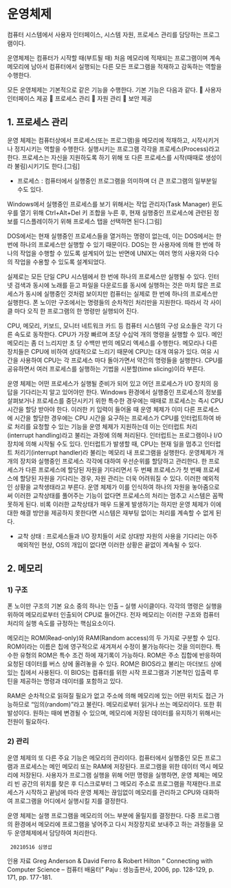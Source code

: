 # 운영체제


컴퓨터 시스템에서 사용자 인터페이스, 시스템 자원, 프로세스 관리를 담당하는 프로그램이다.

운영체제는 컴퓨터가 시작할 때(부트될 때) 처음 메모리에 적재되는 프로그램이며 계속 메모리에 남아서 컴퓨터에서 실행되는 다른 모든 프로그램을 적재하고 감독하는 역할을 수행한다.

모든 운영체제는 기본적으로 같은 기능을 수행한다. 기본 기능은 다음과 같다.
	사용자 인터페이스 제공
	프로세스 관리
	자원 관리
	보안 제공


## 1. 프로세스 관리

운영 체제는 컴퓨터상에서 프로세스(또는 프로그램)을 메모리에 적재하고, 시작시키거나 정지시키는 역할을 수행한다. 실행시키는 프로그램 각각을 프로세스(Process)라고 한다. 프로세스는 자신을 지원하도록 하기 위해 또 다른 프로세스를 시작(때때로 생성이라 불림)시키기도 한다.[그림]
-	프로세스 : 컴퓨터에서 실행중인 프로그램을 의미하며 더 큰 프로그램의 일부분일 수도 있다.

Windows에서 실행중인 프로세스를 보기 위해서는 작업 관리자(Task Manager) 윈도우를 열기 위해 Ctrl+Alt+Del 키 조합을 누른 후, 현재 실행중인 프로세스에 관련된 정보를 디스플레이하기 위해 프로세스 탭을 선택하면 된다.[그림]

DOS에서는 현재 실행중인 프로세스들을 열거하는 명령이 없는데, 이는 DOS에서는 한번에 하나의 프로세스만 실행할 수 있기 때문이다. DOS는 한 사용자에 의해 한 번에 하나의 작업을 수행할 수 있도록 설계되어 있는 반면에 UNIX는 여러 명의 사용자와 다수의 작업을 수용할 수 있도록 설계되었다.

실제로는 모든 단일 CPU 시스템에서 한 번에 하나의 프로세스만 실행될 수 있다. 인터넷 검색과 동시에 노래를 듣고 파일을 다운로드를 동시에 실행하는 것은 마치 많은 프로세스가 동시에 실행중인 것처럼 보이지만 컴퓨터는 실제로 한 번에 하나의 프로세스만 실행한다. 폰 노이만 구조에서는 명령들의 순차적인 처리만을 지원한다. 따라서 각 사이클 마다 오직 한 프로그램의 한 명령만 실행되어 진다.

CPU, 메모리, 키보드, 모니터 네트워크 카드 등 컴퓨터 시스템의 구성 요소들은 각기 다른 속도로 동작한다. CPU가 가장 빠르며 초당 수십억 개의 명령을 실행할 수 있다. 메인 메모리는 좀 더 느리지만 초 당 수백만 번의 메모리 엑세스를 수행한다. 메모리나 다른 장치들은 CPU에 비하여 상대적으로 느리기 때문에 CPU는 대개 여유가 있다. 여유 시간을 사용하여 CPU는 각 프로세스 마다 돌아가면서 약간의 명령들을 실행한다. CPU를 공유하면서 여러 프로세스를 실행하는 기법을 시분할(time slicing)이라 부른다.

운영 체제는 어떤 프로세스가 실행될 준비가 되어 있고 어던 프로세스가 I/O 장치의 응답을 기다리는지 알고 있어야만 한다. Windows 환경에서 실행중인 프로세스의 정보를 살펴보거나 프로세스를 중단시키기 위한 특수한 경우에는 때때로 프로세스는 즉시 CPU시간을 할당 받아야 한다. 이러한 키 입력이 들어올 때 운영 체제가 이미 다른 프로세스에 시간을 할당한 경우에는 CPU 시간을 요구하는 프로세스가 CPU를 인터럽트하여 바로 처리를 요청할 수 있는 기능을 운영 체제가 지원하는데 이는 인터럽트 처리(interrupt handling)라고 불리는 과정에 의해 처리된다.
인터럽트는 프로그램이나 I/O 장치에 의해 시작될 수도 있다. 인터럽트가 발생할 때, CPU는 현재 일을 멈추고 인터럽트 처리기(interrupt handler)라 불리는 메모리 내 프로그램을 실행한다.
운영체제가 개개의 장치와 실행중인 프로세스 각각에 대하여 우선순위를 할당하고 관리한다. 한 프로세스가 다른 프로세스에 할당된 자원을 기다리면서 두 번째 프로세스가 첫 번째 프로세스에 할당된 자원을 기다리는 경우, 자원 관리는 더욱 어려워질 수 있다. 이러한 예외적인 상황을 교착생태라고 부른다. 운영 체제가 이를 인식하여 하나의 자원을 놓아줌으로써 이러한 교착상태를 풀어주는 기능이 없다면 프로세스의 처리는 멈추고 시스템은 꼼짝 못하게 된다. 비록 이러한 교착상태가 매우 드물게 발생하기는 하지만 운영 체제가 이에 대한 해결 방안을 제공하지 못한다면 시스템은 재부팅 없이는 처리를 계속할 수 없게 된다.
-	교착 상태 : 프로세스들과 I/O 장치들이 서로 상대방 자원의 사용을 기다리는 아주 예외적인 현상, OS의 개입이 없다면 이러한 상황은 끝없이 계속될 수 있다.


## 2. 메모리

### 1)	구조
폰 노이만 구조의 기본 요소 중의 하나는 인출 – 실행 사이클이다. 각각의 명령은 실행을 위하여 메모리로부터 인출되어 CPU로 들어간다. 전자 메모리는 이러한 구조와 컴퓨터 처리의 실행 속도를 규정하는 핵심요소이다.

메모리는 ROM(Read-only)와 RAM(Random access)의 두 가지로 구분할 수 있다.
ROM이라는 이름은 칩에 영구적으로 새겨져서 수정이 불가능하다는 것을 의미한다. 특수한 유형의 ROM은 특수 조건 하에 재기록이 가능하다. ROM은 주소 집합에 반응하여 요청된 데이터를 버스 상에 올려놓을 수 있다. ROM은 BIOS라고 불리는 마더보드 상에 있는 칩에서 사용된다. 이 BIOS는 컴퓨터를 위한 시작 프로그램과 기본적인 입출력 루틴을 제공하는 명령과 데이터를 포함하고 있다.

RAM은 순차적으로 읽혀질 필요가 없고 주소에 의해 메모리에 있는 어떤 위치도 접근 가능하므로 “임의(random)”라고 불린다. 메모리로부터 읽거나 쓰는 메모리이다. 또한 휘발성이다. 원하는 때에 변경될 수 있으며, 메모리에 저장된 데이터를 유지하기 위해서는 전원이 필요하다.

### 2)	관리
운영 체제의 또 다른 주요 기능은 메모리의 관리이다. 컴퓨터에서 실행중인 모든 프로그램과 프로세스는 메인 메모리 또는 RAM에 저장된다. 프로그램을 위한 데이터 역시 메모리에 저장된다. 사용자가 프로그램 실행을 위해 어떤 명령을 실행하면, 운영 체제는 메모리 빈 공간의 위치를 찾은 후 디스크로부터 그 메모리 주소로 프로그램을 적재한다.프로세스가 시작하고 끝남에 따라 운영 체제는 끊임없이 메모리를 관리하고 CPU와 대화하여 프로그램을 어디에서 실행시킬 지를 결정한다.

운영 체제는 실행 프로그램을 메모리의 어느 부분에 올릴지를 결정한다. 다중 프로그램의 환경에서 메모리에 프로그램을 넣어주고 다시 저장장치로 보내주고 하는 과정들을 모두 운영체제에서 담당하여 처리한다. 


	 20210516 심영섭 

인용 자료
Greg Anderson & David Ferro & Robert Hilton “ Connecting with Computer Science – 컴퓨터 배움터” Paju : 생능출판사, 2006, pp. 128-129, p. 171, pp. 177-181.








